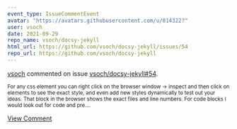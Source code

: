 ```yaml
---
event_type: IssueCommentEvent
avatar: "https://avatars.githubusercontent.com/u/814322?"
user: vsoch
date: 2021-09-29
repo_name: vsoch/docsy-jekyll
html_url: https://github.com/vsoch/docsy-jekyll/issues/54
repo_url: https://github.com/vsoch/docsy-jekyll
---
```


<a href='https://github.com/vsoch' target='_blank'>vsoch</a> commented on issue <a href='https://github.com/vsoch/docsy-jekyll/issues/54' target='_blank'>vsoch/docsy-jekyll#54</a>.

<small>For any css element you can right click on the browser window -> inspect and then click on elements to see the exact style, and even add new styles dynamically to test out your ideas. That block in the browser shows the exact files and line numbers. For code blocks I would look out for code and pre....</small>

<a href='https://github.com/vsoch/docsy-jekyll/issues/54' target='_blank'>View Comment</a>